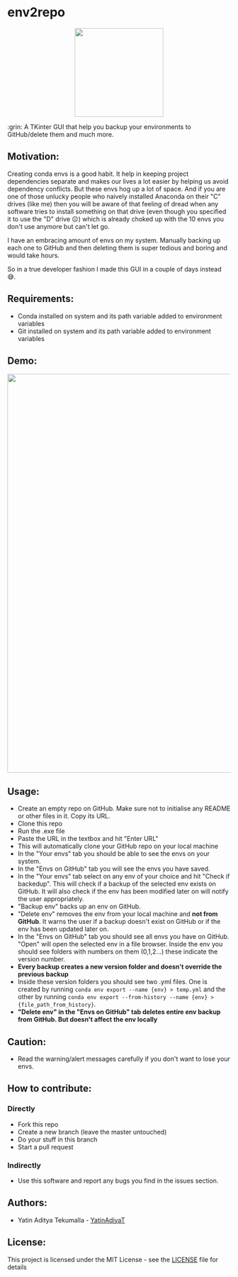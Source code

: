 # env2repo

<p align="center">
  <img src="https://github.com/YatinAdityaT/env2repo/assets/blob/master/icon.png" width="200"> 
</p>
:grin: A TKinter GUI that help you backup your environments to GitHub/delete them and much more.

## Motivation:
Creating conda envs is a good habit. It help in keeping project dependencies separate and makes our lives a lot easier by helping us avoid dependency conflicts. But these envs hog up a lot of space. And if you are one of those unlucky people who naively installed Anaconda on their "C" drives (like me) then you will be aware of that feeling of dread when any software tries to install something on that drive (even though you specified it to use the "D" drive :frowning_face:) which is already choked up with the 10 envs you don't use anymore but can't let go.

I have an embracing amount of envs on my system. Manually backing up each one to GitHub and then deleting them is super tedious and boring and would take hours.

So in a true developer fashion I made this GUI in a couple of days instead :sweat_smile:. 

## Requirements:
- Conda installed on system and its path variable added to environment variables
- Git installed on system and its path variable added to environment variables


## Demo:
<p align="center">
  <img src="https://github.com/YatinAdityaT/env2repo/assets/blob/master/env2repo.gif" width="900">
</p>


## Usage:
- Create an empty repo on GitHub. Make sure not to initialise any README or other files in it. Copy its URL.
- Clone this repo
- Run the .exe file 
- Paste the URL in the textbox and hit "Enter URL"
- This will automatically clone your GitHub repo on your local machine
- In the "Your envs" tab you should be able to see the envs on your system.
- In the "Envs on GitHub" tab you will see the envs you have saved.
- In the "Your envs" tab select on any env of your choice and hit "Check if backedup". This will check if a backup of the selected env exists on GitHub. It will also check if the env has been modified later on will notify the user appropriately.
- "Backup env" backs up an env on GitHub.
- "Delete env" removes the env from your local machine and **not from GitHub**. It warns the user if a backup doesn't exist on GitHub or if the env has been updated later on.
- In the "Envs on GitHub" tab you should see all envs you have on GitHub. "Open" will open the selected env in a file browser. Inside the env you should see folders with numbers on them (0,1,2...) these indicate the version number.
- **Every backup creates a new version folder and doesn't override the previous backup**
- Inside these version folders you should see two .yml files. One is created by running ```conda env export --name {env} > temp.yml``` and the other by running ```conda env export --from-history --name {env} > {file_path_from_history}```.
- **"Delete env" in the "Envs on GitHub" tab deletes entire env backup from GitHub. But doesn't affect the env locally**

## Caution:
- Read the warning/alert messages carefully if you don't want to lose your envs.

## How to contribute:

### Directly
- Fork this repo
- Create a new branch (leave the master untouched)
- Do your stuff in this branch
- Start a pull request

### Indirectly
- Use this software and report any bugs you find in the issues section.

## Authors:
- Yatin Aditya Tekumalla - [YatinAdiyaT](https://github.com/YatinAdityaT)

## License:
This project is licensed under the MIT License - see the [LICENSE](LICENSE.txt) file for details